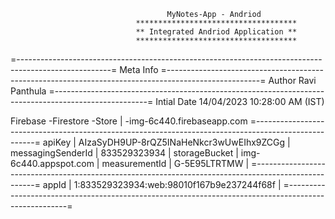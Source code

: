                                        MyNotes-App - Andriod
                                ************************************
                                ** Integrated Andriod Application **
                                ************************************

=-----------------------------------------------------------------------------------------------------=
Meta Info
=-----------------------------------------------------------------------------------------------------=
Author Ravi Panthula
=-----------------------------------------------------------------------------------------------------=
Intial
Date 14/04/2023 10:28:00 AM (IST)

Firebase
-Firestore
-Store |
-img-6c440.firebaseapp.com
=-----------------------------------------------------------------------------------------------------=
apiKey | AIzaSyDH9UP-8rQZ5INaHeNkcr3wUwEIhx9ZCGg | messagingSenderId | 833529323934 |
storageBucket | img-6c440.appspot.com | measurementId | G-5E95LTRTMW |
=-----------------------------------------------------------------------------------------------------=
appId | 1:833529323934:web:98010f167b9e237244f68f |
=-----------------------------------------------------------------------------------------------------=
